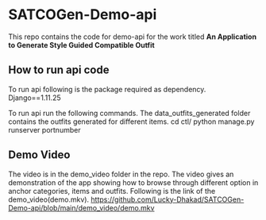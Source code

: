 # SATCOGen-Demo-api
This repo contains the code for demo-api for the work titled **An Application to Generate Style Guided Compatible Outfit** 

## How to run api code
To run api following is the package required as dependency. 
Django==1.11.25

To run api run the following commands. The data_outfits_generated folder contains the outfits generated for different items.
cd ctl/
python manage.py runserver portnumber

## Demo Video
The video is in the demo_video folder in the repo. The video gives an demonstration of the app showing how to browse through different option in anchor categories, items and outfits. 
Following is the link of the demo_video(demo.mkv). 
https://github.com/Lucky-Dhakad/SATCOGen-Demo-api/blob/main/demo_video/demo.mkv

